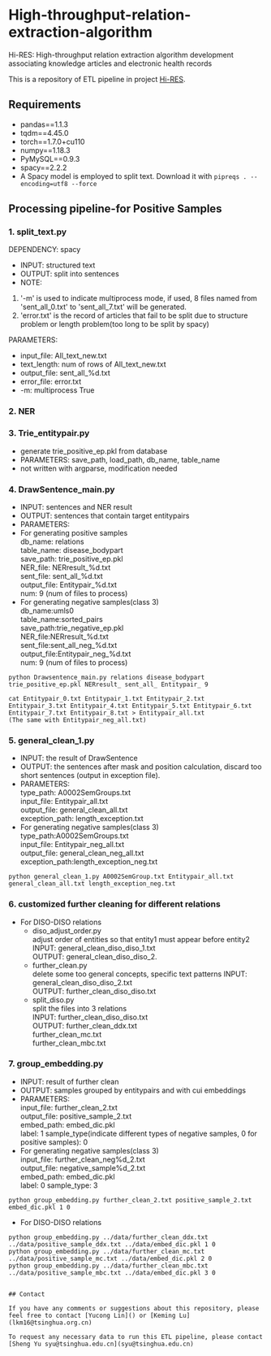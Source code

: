 # High-throughput-relation-extraction-algorithm

Hi-RES: High-throughput relation extraction algorithm development associating knowledge articles and electronic health records

This is a repository of ETL pipeline in project [Hi-RES](https://arxiv.org/ftp/arxiv/papers/2009/2009.03506.pdf).

## Requirements

- pandas==1.1.3
- tqdm==4.45.0
- torch==1.7.0+cu110
- numpy==1.18.3
- PyMySQL==0.9.3
- spacy==2.2.2
- A Spacy model is employed to split text. Download it with `pipreqs . --encoding=utf8 --force`

## Processing pipeline-for Positive Samples

### 1. split_text.py  
DEPENDENCY: spacy  
- INPUT: structured text  
- OUTPUT: split into sentences  
- NOTE:  
1) '-m' is used to indicate multiprocess mode, if used, 8 files named from 'sent_all_0.txt' to 'sent_all_7.txt' will be generated.  
2) 'error.txt' is the record of articles that fail to be split due to structure problem or length problem(too long to be split by spacy)  

PARAMETERS:  
- input_file: All_text_new.txt  
- text_length: num of rows of All_text_new.txt  
- output_file: sent_all_%d.txt  
- error_file: error.txt  
- -m: multiprocess True  

### 2. NER  

### 3. Trie_entitypair.py
- generate trie_positive_ep.pkl from database
- PARAMETERS: save_path, load_path, db_name, table_name
- not written with argparse, modification needed

### 4. DrawSentence_main.py  

- INPUT: sentences and NER result  
- OUTPUT: sentences that contain target entitypairs  
- PARAMETERS:  
- For generating positive samples  
  db_name: relations  
  table_name: disease_bodypart  
  save_path: trie_positive_ep.pkl  
  NER_file: NERresult_%d.txt  
  sent_file: sent_all_%d.txt  
  output_file: Entitypair_%d.txt  
  num: 9 (num of files to process)  
- For generating negative samples(class 3)  
  db_name:umls0  
  table_name:sorted_pairs  
  save_path:trie_negative_ep.pkl  
  NER_file:NERresult_%d.txt  
  sent_file:sent_all_neg_%d.txt  
  output_file:Entitypair_neg_%d.txt  
  num: 9 (num of files to process)  
```
python Drawsentence_main.py relations disease_bodypart trie_positive_ep.pkl NERresult_ sent_all_ Entitypair_ 9

cat Entitypair_0.txt Entitypair_1.txt Entitypair_2.txt Entitypair_3.txt Entitypair_4.txt Entitypair_5.txt Entitypair_6.txt Entitypair_7.txt Entitypair_8.txt > Entitypair_all.txt  
(The same with Entitypair_neg_all.txt)  
```

### 5. general_clean_1.py
- INPUT: the result of DrawSentence  
- OUTPUT: the sentences after mask and position calculation, discard too short sentences (output in exception file).  
- PARAMETERS:  
  type_path: A0002SemGroups.txt  
  input_file: Entitypair_all.txt  
  output_file: general_clean_all.txt  
  exception_path: length_exception.txt  
- For generating negative samples(class 3)  
  type_path:A0002SemGroups.txt  
  input_file: Entitypair_neg_all.txt  
  output_file: general_clean_neg_all.txt  
  exception_path:length_exception_neg.txt  
```
python general_clean_1.py A0002SemGroup.txt Entitypair_all.txt general_clean_all.txt length_exception_neg.txt
```
  
### 6. customized further cleaning for different relations
- For DISO-DISO relations
  - diso_adjust_order.py  
adjust order of entities so that entity1 must appear before entity2
INPUT: general_clean_diso_diso_1.txt  
OUTPUT: general_clean_diso_diso_2.  
  - further_clean.py  
delete some too general concepts, specific text patterns
INPUT: general_clean_diso_diso_2.txt  
OUTPUT: further_clean_diso_diso.txt  
  - split_diso.py  
split the files into 3 relations   
INPUT: further_clean_diso_diso.txt  
OUTPUT: further_clean_ddx.txt  
      further_clean_mc.txt  
      further_clean_mbc.txt  


### 7. group_embedding.py  
- INPUT: result of further clean  
- OUTPUT: samples grouped by entitypairs and with cui embeddings  
- PARAMETERS:  
  input_file: further_clean_2.txt  
  output_file: positive_sample_2.txt  
  embed_path: embed_dic.pkl  
  label: 1
  sample_type(indicate different types of negative samples, 0 for positive samples): 0
- For generating negative samples(class 3)  
  input_file: further_clean_neg%d_2.txt  
  output_file: negative_sample%d_2.txt  
  embed_path: embed_dic.pkl  
  label: 0
  sample_type: 3
```
python group_embedding.py further_clean_2.txt positive_sample_2.txt embed_dic.pkl 1 0
```
- For DISO-DISO relations
```
python group_embedding.py ../data/further_clean_ddx.txt ../data/positive_sample_ddx.txt ../data/embed_dic.pkl 1 0
python group_embedding.py ../data/further_clean_mc.txt ../data/positive_sample_mc.txt ../data/embed_dic.pkl 2 0
python group_embedding.py ../data/further_clean_mbc.txt ../data/positive_sample_mbc.txt ../data/embed_dic.pkl 3 0


## Contact

If you have any comments or suggestions about this repository, please feel free to contact [Yucong Lin]() or [Keming Lu](lkm16@tsinghua.org.cn)

To request any necessary data to run this ETL pipeline, please contact [Sheng Yu syu@tsinghua.edu.cn](syu@tsinghua.edu.cn)
